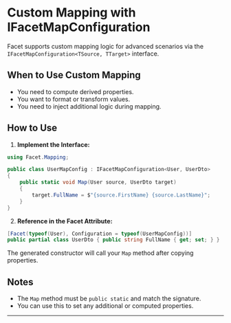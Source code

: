 # Custom Mapping with IFacetMapConfiguration

Facet supports custom mapping logic for advanced scenarios via the `IFacetMapConfiguration<TSource, TTarget>` interface.

## When to Use Custom Mapping
- You need to compute derived properties.
- You want to format or transform values.
- You need to inject additional logic during mapping.

## How to Use

1. **Implement the Interface:**

```csharp
using Facet.Mapping;

public class UserMapConfig : IFacetMapConfiguration<User, UserDto>
{
    public static void Map(User source, UserDto target)
    {
        target.FullName = $"{source.FirstName} {source.LastName}";
    }
}
```

2. **Reference in the Facet Attribute:**

```csharp
[Facet(typeof(User), Configuration = typeof(UserMapConfig))]
public partial class UserDto { public string FullName { get; set; } }
```

The generated constructor will call your `Map` method after copying properties.

## Notes

- The `Map` method must be `public static` and match the signature.
- You can use this to set any additional or computed properties.

---
